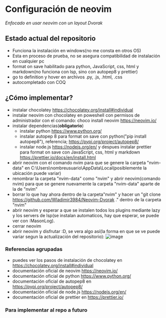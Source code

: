 # Configuración de neovim

*Enfocado en usar neovim con un layout Dvorak*

## Estado actual del repositorio

- Funciona la instalación en windows(no me consta en otros OS)
- Esta en proceso de prueba, no se asegura compatibilidad de instalación en cualquier pc
- format on save habilitado para python, JavaScript, css, html y markdown(no funciona con lsp, sino con autopep8 y prettier)
- go to definition y hover en archivos .py, .js, .html, .css
- autocompletado con COQ

## ¿Cómo implementar?

- instalar chocolatey https://chocolatey.org/install#individual
- instalar neovim con chocolatey en poweshell con permisos de administrador con el comando: choco install neovim https://neovim.io/
- instalar dependencias(**obligatorio**)
  - instalar python https://www.python.org/
  - instalar autopep 8 para format on save con python("pip install autopep8"), referencia; https://pypi.org/project/autopep8/
  - instalar node.js https://nodejs.org/en/ y despues instalar prettier para format on save con JavaScript, css, html y markdown       https://prettier.io/docs/en/install.html
- abrir neovim con el comando nvim para que se genere la carpeta "nvim-data" en C:\Users\nombreusuario\AppData\Local(posiblemente la ubicación puede variar)
- renombrar la carpeta "nvim-data" como "nvim" y abrir neovim(comando nvim) para que se genere nuevamente la carpeta "nvim-data" aparte de la de "nvim"
- borrar lo que hay ahora dentro de la carpeta"nvim" y hacer un "git clone https://github.com/Wladimir3984/Neovim-Dvorak ." dentro de la carpeta "nvim"
- abrir neovim y esperar a que se instalen todos los plugins mediante lazy y los servers de lsp(se instalan automaticos, hay que esperar, se puede ver con :MasonLog).
- cerrar neovim
- abrir neovim y disfrutar :D, se vera algo así(la forma en que se ve puede variar segun la actualización del repositorio):
  ![image](https://user-images.githubusercontent.com/83993271/223286613-ca9dd9ed-7fab-4585-8858-26b7c65f01a3.png)

### Referencias agrupadas

- puedes ver los pasos de instalación de chocolatey en https://chocolatey.org/install#individual
- documentación oficial de neovim https://neovim.io/
- documentación oficial de python https://www.python.org/
- documentación oficial de autopep8 en https://pypi.org/project/autopep8/
- documentación oficial de node.js https://nodejs.org/en/
- documentación oficial de prettier en https://prettier.io/


### Para implementar al repo a futuro
